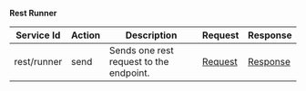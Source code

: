 **Rest Runner**

| Service Id | Action | Description | Request | Response |
| --- | --- | --- | --- | --- |
| rest/runner | send | Sends one rest request to the endpoint. | [Request](service_contract.go) | [Response](service_contract.go) |
